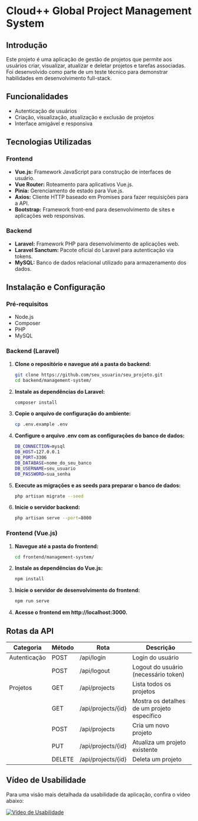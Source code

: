 # Cloud++ Global Project Management System

## Introdução

Este projeto é uma aplicação de gestão de projetos que permite aos usuários criar, visualizar, atualizar e deletar projetos e tarefas associadas. Foi desenvolvido como parte de um teste técnico para demonstrar habilidades em desenvolvimento full-stack.

## Funcionalidades

- Autenticação de usuários
- Criação, visualização, atualização e exclusão de projetos
- Interface amigável e responsiva

## Tecnologias Utilizadas

### Frontend

- **Vue.js:** Framework JavaScript para construção de interfaces de usuário.
- **Vue Router:** Roteamento para aplicativos Vue.js.
- **Pinia:** Gerenciamento de estado para Vue.js.
- **Axios:** Cliente HTTP baseado em Promises para fazer requisições para a API.
- **Bootstrap:** Framework front-end para desenvolvimento de sites e aplicações web responsivas.

### Backend

- **Laravel:** Framework PHP para desenvolvimento de aplicações web.
- **Laravel Sanctum:** Pacote oficial do Laravel para autenticação via tokens.
- **MySQL:** Banco de dados relacional utilizado para armazenamento dos dados.


## Instalação e Configuração

### Pré-requisitos

- Node.js
- Composer
- PHP
- MySQL

### Backend (Laravel)

1. **Clone o repositório e navegue até a pasta do backend:**

   ```bash
   git clone https://github.com/seu_usuario/seu_projeto.git
   cd backend/management-system/
   
2. **Instale as dependências do Laravel:**

   ```bash
   composer install
   
3. **Copie o arquivo de configuração do ambiente:**

   ```bash
   cp .env.example .env
   
4. **Configure o arquivo .env com as configurações do banco de dados:**

   ```bash
   DB_CONNECTION=mysql
   DB_HOST=127.0.0.1
   DB_PORT=3306
   DB_DATABASE=nome_do_seu_banco
   DB_USERNAME=seu_usuario
   DB_PASSWORD=sua_senha
   
5. **Execute as migrações e as seeds para preparar o banco de dados:**

   ```bash
   php artisan migrate --seed

6. **Inicie o servidor backend:**

   ```bash
   php artisan serve --port=8000

### Frontend (Vue.js)

1. **Navegue até a pasta do frontend:**

   ```bash
   cd frontend/management-system/
   
2. **Instale as dependências do Vue.js:**

   ```bash
   npm install
   
3. **Inicie o servidor de desenvolvimento do frontend:**

   ```bash
   npm run serve
   
4. **Acesse o frontend em http://localhost:3000.**

## Rotas da API

| Categoria    | Método | Rota                         | Descrição                                   |
|--------------|--------|------------------------------|---------------------------------------------|
| Autenticação | POST   | /api/login                   | Login do usuário                            |
|              | POST   | /api/logout                  | Logout do usuário (necessário token)        |
| Projetos     | GET    | /api/projects                | Lista todos os projetos                     |
|              | GET    | /api/projects/{id}           | Mostra os detalhes de um projeto específico |
|              | POST   | /api/projects                | Cria um novo projeto                        |
|              | PUT    | /api/projects/{id}           | Atualiza um projeto existente               |
|              | DELETE | /api/projects/{id}           | Deleta um projeto                           |


## Vídeo de Usabilidade

Para uma visão mais detalhada da usabilidade da aplicação, confira o vídeo abaixo:

[![Vídeo de Usabilidade]([https://img.youtube.com/vi/ID_DO_VIDEO/maxresdefault.jpg)](https://www.youtube.com/watch?v=ID_DO_VIDEO](https://www.youtube.com/watch?v=VVNmRT9zTZo))






   
   

